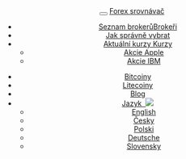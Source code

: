 <header class="navbar navbar-fixed-top navbar-inverse" id="top" role="banner">
  <div class="container">
    <div class="navbar-header">
      <button class="navbar-toggle collapsed" type="button" data-toggle="collapse" data-target=".toggle-navbar-collapse">
        <span class="icon-bar"></span>
        <span class="icon-bar"></span>
        <span class="icon-bar"></span>
      </button>
      <a href="{{url}}" class="navbar-brand">Forex <i class="fa fa-bar-chart-o"></i> srovnávač</a>
    </div>
    <nav class="navbar-collapse toggle-navbar-collapse collapse" role="navigation" style="height: 1px;" id="scrollpsy">
      <ul class="nav navbar-nav">
        <li>
          <a href="{{url}}index#section-1"><span class="hidden-sm">Seznam brokerů</span><span class="visible-sm">Brokeři</span></a>
        </li>
        <li>
          <a href="{{url}}index#section-2">Jak <span class="hidden-sm">správně</span> vybrat</a>
        </li>
        <li class="dropdown">
          <a href="#" id="drop1" role="button" class="dropdown-toggle" data-toggle="dropdown"><span class="hidden-sm">Aktuální kurzy <b class="caret"></b></span><span class="visible-sm">Kurzy</span></a>
          <ul class="dropdown-menu" role="menu" aria-labelledby="drop1">
            <li role="presentation"><a role="menuitem" tabindex="-1" href="{{url}}akcie-apple">Akcie Apple</a></li>
            <li role="presentation"><a role="menuitem" tabindex="-1" href="{{url}}akcie-ibm">Akcie IBM</a></li>
          </ul>
        </li>
      </ul>
      <ul class="nav navbar-nav navbar-right">
        <li><a href="{{url}}bitcoin/">Bitcoiny</a></li>
        <li><a href="{{url}}litecoin/">Litecoiny</a></li>
        <li><a href="{{url}}blog/">Blog</a></li>
        <li class="dropdown">
          <a href="#" id="drop2" role="button" class="dropdown-toggle" data-toggle="dropdown"><span class="visible-xs">Jazyk &nbsp;</span><img src="{{img-url}}flags/cs.png" class="flag"><span class="visible-xs"> <b class="caret"></b></span></a>
          <ul class="dropdown-menu" role="menu" aria-labelledby="drop2">
            <li role="presentation"><a role="menuitem" tabindex="-1" href="{{base-url}}en/">English</a></li>
            <li role="presentation"><a role="menuitem" tabindex="-1" href="{{base-url}}">Česky</a></li>
            <li role="presentation"><a role="menuitem" tabindex="-1" href="{{base-url}}pl/">Polski</a></li>
            <li role="presentation"><a role="menuitem" tabindex="-1" href="{{base-url}}de/">Deutsche</a></li>
            <li role="presentation"><a role="menuitem" tabindex="-1" href="{{base-url}}sk/">Slovensky</a></li>
          </ul>
        </li>
      </ul>
    </nav>
  </div>
</header>